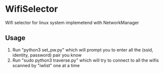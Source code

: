 # WifiSelector
Wifi selector for linux system implemetend with NetworkManager
## Usage
1. Run "python3 set_pw.py" which will prompt you to enter all the (ssid, identity, password) pair you know
2. Run "sudo python3 traverse.py" which will try to connect to all the wifis scanned by "iwlist" one at a time